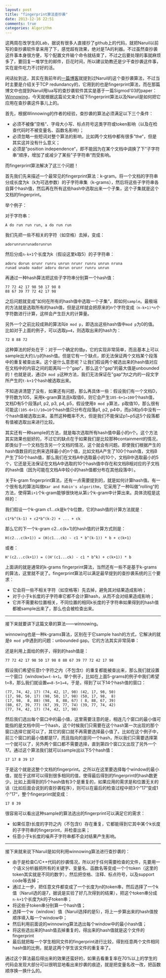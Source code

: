 ```yaml
---
layout: post
title: "fingerprint算法查抄袭"
date: 2013-12-16 22:51
comments: true
categories: Algorithm
---
```


这两周在改学生的Lab，据说有很多人直接抄了github上的代码，就把Naruil以前写的查抄袭软件拿来用了下，感觉超有效果，绝对是TA的利器。不过虽然查抄袭这件事本身很方便，写个配置文件输个命令就结束了，不过之后要处理的事就麻烦多了，要回复一堆学生的邮件，巨花时间，所以建议助教还是少干查抄袭这件事，实在是件吃力不讨好的活。

闲话扯到这，其实在我前年的[一篇博客](http://ytliu.info/blog/2011/12/26/paper-reading-tcp-re-and-incremental-mr/)就提到过Naruil的这个查抄袭算法，不过当时主要是介绍关于TCP redundancy的，它用到的也是fingerprint算法，而在那篇博文中也提到Naruil用lua写的查抄袭软件其实是基于一篇Sigmod'03的paper：[Winnowing](http://dl.acm.org/citation.cfm?id=872770)，今天就根据这篇论文来介绍下fingerprint算法以及Naruil是如何把它应用在查抄袭这件事儿上的。

<!-- more -->

首先，根据Winnowing的作者的经验，查抄袭的算法必须满足以下三个条件：

* 必须不被像”空格“、字母大小写、标点符号这类字符或token影响（以及在检查代码时不被变量名、函数名影响）；
* 必须忽略一些短词对整个算法的影响，比如两个文档中都有很多”the“，但是其实这并没有什么意义；
* 必须是”position independence“，即不能因为在某个文档中调换了下”子字符串“顺序，增加了或减少了某些”子字符串“而受影响。

而fingerprint算法解决了这三个问题！

首先我们先来描述一个最常见的fingerprint算法：k-gram。将一个文档的字符串分成长度为k（k为可选参数）的子字符串集（k-grams），然后将这些子字符串各自算个hash值，然后再在所有这些hash中选取出来一个子集，这个子集就是这个文档的fingerprint。

举个例子：

对于字符串：

	A do run run run, a do run run

我们先把一些不相关的字符（如空格）去掉，变成：

	adorunrunrunadorunrun

然后分成`n-k+1`个长度为k（假设这里k取5）的子字符串：

	adoru dorun orunr runru unrun nrunr runru unrun nruna 
	runad unado nador adoru dorun orunr runru unrun

再通过一种hash算法把这些子字符串分别算一个hash值：

	77 72 42 17 98 50 17 98 8
	88 67 39 77 72 42 17 98
	
之后问题就变成”如何在所有的hash值中选取一个子集“，即如何`sample`。最极端的方法就是选取所有的hash值，但是这样就会把原来的n个字符变成`（n-k+1)*n`个字符数进行计算，这样会产生巨大的计算量。

另外一个之前比较成熟的算法叫`0 mod p`，即选出这些hash值中`mod p`为0的值。比如对于上面的例子，可以选取`p=4`，则选取出来的hash为：

	72 8 88 72

这种算法的好处在于：对于一个确定的值`p`，它的实现非常简单，而且基本上可以sample出大约`1/p`的hash值。但是它有一个缺点，即无法保证两个文档某个段落中的重复被查出来。这个是什么意思呢？让我们假设两个被选出来的hash值对应在文档中的内容之间的距离叫一个”gap“，那么这个”gap“的最大值是unbounded的！也就是说，通过`0 mod p`这种方法，我们无法保证在”gap“为t之内的一段文字所产生的`t-k+1`个hash被选取出来。

不知道讲清楚了没有，如果还有问题，那么再具体一些：假设我们有一个文档D，字符数为105，采用k-gram算法且k取值6，则它会产生`105-6+1=100`个hash值，文档D有5个段落p1, p2, p3, p4, p5，假设使用`0 mod p`算法，p取值10，那么很有可能这`(105-6+1)/10=10`个hash值只分布在段落p1, p2, p4中，而p3和p5中没有一个hash值被选取出来。虽然这种概率不大，但是我们不能保证p1~p5这5个段落都有值被选取出来进行比较。

其实还有一种sample的方法，就是每次选取所有hash值中最小的n个。这个方法其实效果也挺好的，不过它的缺点在于如果我们是比较那种containment的情况，即类似于一个文档包含另一个文档的情况，这个就会有问题。即使我们根据产生的hash值数目的比例来选择最小的n个值，比如文档A产生了100个hash值，文档B产生了50个hash值，那么我们在文档A中选取最小的10个，文档B中选取最小的5个，它还是无法保证在文档A中选取的10个hash值中存在和文档B相对应的子文档的hash值（因为可能在文档A中较小的hash值都分布在其他段落中）。

关于k-gram fingerprint算法，还有一点需要提到的，就是如何计算hash值。有一个很有名的算法叫做`Kar and Rabin's algorithm`，它采用了一种叫做”rolling“的方法，使得第`i+1`个k-gram能够很快地从第`i`个k-gram中计算出来。具体流程是这样的：

我们假设一个k-gram c1...ck是k个b位数，它的hash值的计算方法就是：

	c1*b^(k-1) + c2*b^(k-2) + ... + ck

那么它的下一个k-gram c2...c(k+1)的hash值的计算方式则是：

	H(c2...c(k+1)) = (H(c1...ck) - c1 * b^(k-1)) * b + c(k+1)

或者：

	H'(c2...c(k+1)) = ((H'(c1...ck) - c1 * b^k) + c(k+1)) * b


上面讲的就是通常的k-grams fingerprint算法，当然还有一些不是基于k-grams的算法，这里就不说了。fingerprint算法可以满足最早提到的查抄袭系统的三个要求：

* 它会将一些不相关字符（如空格等）先去掉，避免其对结果造成影响；
* 对于小于k长度的子字符串它都不会计算hash，从而不会对结果造成影响；
* 它并不需要和位置相关，不同位置的相同k长度的子字符串如果得到的hash值都被sample出来了，那么也会被检查出来。

------

接下来就要讲下这篇文章的算法——winnowing。

winnowing也是一种k-grams算法，区别在于它sample hash的方式，它解决的就是`0 mod p`中遇到的问题：unbounded gap。它的方法其实非常简单：

还是利用上面给的例子，得到的hash值是：

	77 72 42 17 98 50 17 98 8 88 67 39 77 72 42 17 98

假设我们希望任意t个字符之内（不包含t）的重复都能被查出来，那么我们就设置一个窗口（window)`w=t-k+1`。举个例子，比如在上面5-grams的例子中我们希望t=8，那么我们就设置`w=8-5+1=4`，于是，得到了以下14个hash值的窗口：

	(77, 74, 42, 17) (74, 42, 17, 98) (42, 17, 98, 50)
	(17, 98, 50, 17) (98, 50, 17, 98) (50, 17, 98,  8)
	(17, 98,  8, 88) (98,  8, 88, 67) ( 8, 88, 67, 39)
	(88, 67, 39, 77) (67, 39, 77, 74) (39, 77, 74, 42)
	(77, 74, 42, 17) (74, 42, 17, 98)

然后我们选出每个窗口中的最小值，这里需要注意的是，相连几个窗口的最小值可能指的是文档中同一个hash，这个时候我们只需要在这个hash第一次出现的那个窗口选择它就可以了，其它的窗口就不再需要选择最小值了。比如在这个例子中，前三个窗口的最小值都是17，而且指向的是同一个hash，所以我们只需要选择第一个就可以了，另外两个窗口都不需要选择，直到第四个窗口又出现了另外一个17。通过这个算法我们就可以sample出以下5个hash值：

	17 17 8 39 17

于是这个就是这整个文档的fingerprint。之所以在这里要选择每个window的最小值，就在于这样可以得到很多相同的值，使得最后得到的fingerprint的hash数更少。比如上面得到的5个hash值有3个是重复的，如果应用的需求是和位置无关的话（比如后面会说到的查抄袭程序），则可以在最后的检查过程中把3个”17“变成1个”17“，整个fingerprint就变成：

	17 8 39

很容易可以看出这种sample的算法选出的fingerprint可以满足它的需求：

* 如果任意t长度的字符之内（不包含t）存在重复，它都能得到它其中某个k长度的子字符串的fingerprint，并检查出来；
* 任意小于k长度的噪声子字符串都不会对结果产生影响。

------

接下来就来说下Naruil是如何利用winnowing算法进行查抄袭的：

* 由于是检查C/C++代码的抄袭情况，所以对于任何需要检查的文件，先要用一个语义分析器把所有的关键字、变量名、函数名等变成一个个token（这里的token其实就是不同的数字），然后把空格、注释、标点符号，以及support code等去掉；
* 通过上一步，把任意文件都变成了一个长度为n的token串，然后选择了一个k值（Naruil选的是7，据说是实验了好几次得到的结果），把这个token串分成`n-k+1`个长度为k的子token串；
* 将这些子token串分别算一个hash值；
* 选择一个w（window）值（Naruil选择的是5），将上一步算出来的hash值按顺序填入每一个window中；
* 然后利用前面说的winnowing算法选出每个window中的最小hash值；
* 将这些选出来的hash值去掉重复的，得出来的hash值就是这个文件的fingerprint
* 最后就把每一个学生相同文件的fingerprint进行比较，得到任意两个文件相同hash值的比例，就是这两个学生该文件的重复率了。

通过这个算法最后得出来的效果还蛮好的，如果去看重复率在70%以上的学生的代码会发现大部分可以很明显地看出来抄袭的痕迹，就是把变量名改一改，把函数顺序换一换什么的。